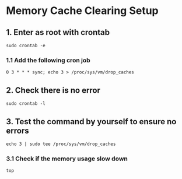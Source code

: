 # Memory Cache Clearing Setup

## 1. Enter as root with crontab
```
sudo crontab -e
```

### 1.1 Add the following cron job
```
0 3 * * * sync; echo 3 > /proc/sys/vm/drop_caches
```

## 2. Check there is no error
```
sudo crontab -l
```

## 3. Test the command by yourself to ensure no errors
```
echo 3 | sudo tee /proc/sys/vm/drop_caches
```

### 3.1 Check if the memory usage slow down
```
top
```
